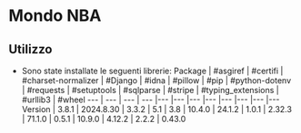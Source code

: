# Mondo NBA
## Utilizzo
- Sono state installate le seguenti librerie:
Package | #asgiref | #certifi | #charset-normalizer | #Django | #idna | #pillow | #pip | #python-dotenv | #requests | #setuptools | #sqlparse | #stripe | #typing_extensions | #urllib3 | #wheel
--- | --- | --- | --- |--- |--- |--- |--- |--- |--- |--- |---
Version | 3.8.1 | 2024.8.30 |  3.3.2 | 5.1 | 3.8 | 10.4.0 | 24.1.2 | 1.0.1 | 2.32.3 | 71.1.0 | 0.5.1 | 10.9.0 | 4.12.2 | 2.2.2 | 0.43.0

            
            

           
               
             
                
      
           
         
           
             
  
            
              


